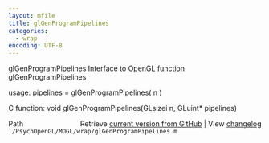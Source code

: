 ```yaml
---
layout: mfile
title: glGenProgramPipelines
categories:
  - wrap
encoding: UTF-8
---
```


glGenProgramPipelines  Interface to OpenGL function glGenProgramPipelines

usage:  pipelines = glGenProgramPipelines( n )

C function:  void glGenProgramPipelines(GLsizei n, GLuint\* pipelines)


<div class="code_header" style="text-align:right;">
  <span style="float:left;">Path&nbsp;&nbsp;</span> <span class="counter">Retrieve <a href=
  "https://raw.github.com/Psychtoolbox-3/Psychtoolbox-3/beta/./PsychOpenGL/MOGL/wrap/glGenProgramPipelines.m">current version from GitHub</a> | View <a href=
  "https://github.com/Psychtoolbox-3/Psychtoolbox-3/commits/beta/./PsychOpenGL/MOGL/wrap/glGenProgramPipelines.m">changelog</a></span>
</div>
<div class="code">
  <code>./PsychOpenGL/MOGL/wrap/glGenProgramPipelines.m</code>
</div>
